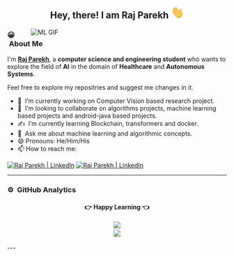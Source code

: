 <!--
**Raj-Parekh24/Raj-Parekh24** is a ✨ _special_ ✨ repository because its `README.md` (this file) appears on your GitHub profile.

Here are some ideas to get you started:

- 🔭 I’m currently working on ...
- 🌱 I’m currently learning ...
- 👯 I’m looking to collaborate on ...
- 🤔 I’m looking for help with ...
- 💬 Ask me about ...
- 📫 How to reach me: ...
- 😄 Pronouns: ...
- ⚡ Fun fact: ...
-->


<div align="center">
  <h2> 
    Hey, there! I am Raj Parekh <img src="hi.gif" width="30px">
  </h2>
</div>

<img align="right" alt="ML GIF" width=450 src="https://beta.techcrunch.com/wp-content/uploads/2017/04/neural_networks_machines_like_us_gumgum1.gif"/></img>
### 😀 &nbsp;About Me
I'm **[Raj Parekh](https://github.com/Raj-Parekh24)**, a **computer science and engineering student** who wants to explore the field of **AI** in the domain of **Healthcare** and **Autonomous Systems**.  


Feel free to explore my repositries and suggest me changes in it.
- 🔭 &nbsp;I’m currently working on Computer Vision based research project.
- 🤝 &nbsp;I’m looking to collaborate on algorithms projects, machine learning based projects and android-java based projects.
- ✍️ &nbsp;I’m currently learning Blockchain, transformers and docker.
- 💬 &nbsp;Ask me about machine learning and algorithmic concepts.
- 😄 Pronouns: He/Him/His
- 📫 How to reach me: 

[<img align = "center" alt="Raj Parekh | LinkedIn" height="30px" src="https://www.flaticon.com/svg/static/icons/svg/725/725337.svg"/>](https://www.linkedin.com/in/raj-parekh-1a6b1b1a7/)
[<img align = "center" alt="Raj Parekh | LinkedIn" height="30px" src="https://image.flaticon.com/icons/png/512/324/324123.png"/>](mailto:18bce143@nirmauni.ac.in)
</br>
<hr>

### ⚙️ &nbsp;GitHub Analytics

<div align="center">
  <h4> 
    👉 Happy Learning 👈 
  </h4>
</div>
<p align="center">
  <a href="https://github.com/Raj-Parekh24">
    <img height="180em" src="https://github-readme-stats.vercel.app/api?username=Raj-Parekh24&show_icons=true&theme=dark"/><br>
    <img height="180em" src="https://github-readme-stats.vercel.app/api/top-langs/?username=Raj-Parekh24&theme=dark&hide_border=true&langs_count=9&layout=compact"/>
  </a>
</p>
---